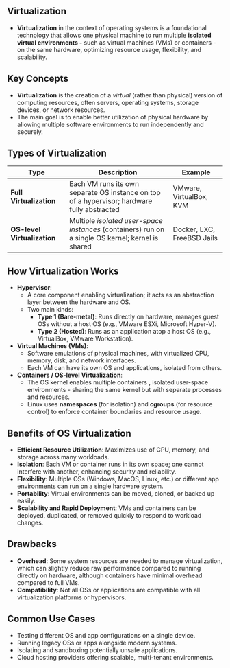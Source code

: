 ## **Virtualization**

- **Virtualization** in the context of operating systems is a foundational technology that allows one physical machine to run multiple **isolated virtual environments -** such as virtual machines (VMs) or containers - on the same hardware, optimizing resource usage, flexibility, and scalability.

## **Key Concepts**

- **Virtualization** is the creation of a *virtual* (rather than physical) version of computing resources, often servers, operating systems, storage devices, or network resources.
- The main goal is to enable better utilization of physical hardware by allowing multiple software environments to run independently and securely.

## **Types of Virtualization**

| Type | Description | Example |
| --- | --- | --- |
| **Full Virtualization** | Each VM runs its own separate OS instance on top of a hypervisor; hardware fully abstracted | VMware, VirtualBox, KVM |
| **OS-level Virtualization** | Multiple *isolated user-space instances* (containers) run on a single OS kernel; kernel is shared | Docker, LXC, FreeBSD Jails |

## **How Virtualization Works**

- **Hypervisor**:
    - A core component enabling virtualization; it acts as an abstraction layer between the hardware and OS.
    - Two main kinds:
        - **Type 1 (Bare-metal)**: Runs directly on hardware, manages guest OSs without a host OS (e.g., VMware ESXi, Microsoft Hyper-V).
        - **Type 2 (Hosted)**: Runs as an application atop a host OS (e.g., VirtualBox, VMware Workstation).
- **Virtual Machines (VMs)**:
    - Software emulations of physical machines, with virtualized CPU, memory, disk, and network interfaces.
    - Each VM can have its own OS and applications, isolated from others.
- **Containers / OS-level Virtualization**:
    - The OS kernel enables multiple containers , isolated user-space environments - sharing the same kernel but with separate processes and resources.
    - Linux uses **namespaces** (for isolation) and **cgroups** (for resource control) to enforce container boundaries and resource usage.

## **Benefits of OS Virtualization**

- **Efficient Resource Utilization**: Maximizes use of CPU, memory, and storage across many workloads.
- **Isolation**: Each VM or container runs in its own space; one cannot interfere with another, enhancing security and reliability.
- **Flexibility**: Multiple OSs (Windows, MacOS, Linux, etc.) or different app environments can run on a single hardware system.
- **Portability**: Virtual environments can be moved, cloned, or backed up easily.
- **Scalability and Rapid Deployment**: VMs and containers can be deployed, duplicated, or removed quickly to respond to workload changes.

## **Drawbacks**

- **Overhead**: Some system resources are needed to manage virtualization, which can slightly reduce raw performance compared to running directly on hardware, although containers have minimal overhead compared to full VMs.
- **Compatibility**: Not all OSs or applications are compatible with all virtualization platforms or hypervisors.

## **Common Use Cases**

- Testing different OS and app configurations on a single device.
- Running legacy OSs or apps alongside modern systems.
- Isolating and sandboxing potentially unsafe applications.
- Cloud hosting providers offering scalable, multi-tenant environments.